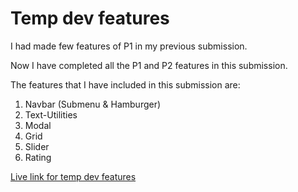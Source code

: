 # Temp dev features

I had made few features of P1 in my previous submission.

Now I have completed all the P1 and P2 features in this submission.

The features that I have included in this submission are:

1. Navbar (Submenu & Hamburger)
2. Text-Utilities
3. Modal
4. Grid
5. Slider
6. Rating

[Live link for temp dev features](https://temp-dev-rb-ui.netlify.app/)
